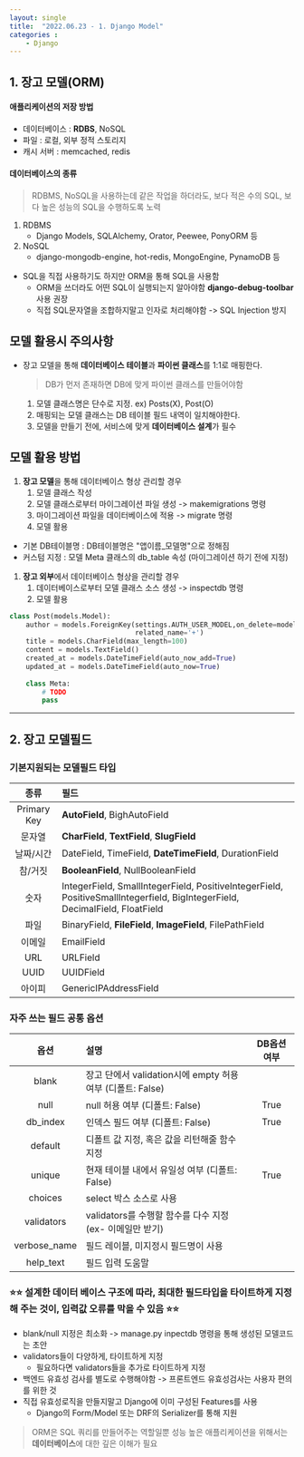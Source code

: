 ```yaml
---
layout: single
title:  "2022.06.23 - 1. Django Model"
categories : 
    - Django
---
```


## 1. 장고 모델(ORM)

#### 애플리케이션의 저장 방법

- 데이터베이스 : **RDBS**, NoSQL
- 파일 : 로컬, 외부 정적 스토리지
- 캐시 서버 : memcached, redis

#### 데이터베이스의 종류
> RDBMS, NoSQL을 사용하는데 같은 작업을 하더라도, 보다 적은 수의 SQL, 보다 높은 성능의 SQL을 수행하도록 노력

1. RDBMS
    - Django Models, SQLAlchemy, Orator, Peewee, PonyORM 등
2. NoSQL
    - django-mongodb-engine, hot-redis, MongoEngine, PynamoDB 등

- SQL을 직접 사용하기도 하지만 ORM을 통해 SQL을 사용함
    - ORM을 쓰더라도 어떤 SQL이 실행되는지 알아야함 **django-debug-toolbar** 사용 권장
    - 직접 SQL문자열을 조합하지말고 인자로 처리해야함 -> SQL Injection 방지 

## 모델 활용시 주의사항
- 장고 모델을 통해 **데이터베이스 테이블**과 **파이썬 클래스**를 1:1로 매핑한다.
    > DB가 먼저 존재하면 DB에 맞게 파이썬 클래스를 만들어야함
    1. 모델 클래스명은 단수로 지정. ex) Posts(X), Post(O)
    2. 매핑되는 모델 클래스는 DB 테이블 필드 내역이 일치해야한다.
    3. 모델을 만들기 전에, 서비스에 맞게 **데이터베이스 설계**가 필수

## 모델 활용 방법
1. **장고 모델**을 통해 데이터베이스 형상 관리할 경우
    1. 모델 클래스 작성
    2. 모델 클래스로부터 마이그레이션 파일 생성 -> makemigrations 명령
    3. 마이그레이션 파일을 데이터베이스에 적용 -> migrate 명령
    4. 모델 활용

- 기본 DB테이블명 : DB테이블명은 "앱이름_모델명"으로 정해짐
- 커스텀 지정 : 모델 Meta 클래스의 db_table 속성 (마이그레이션 하기 전에 지정)

1. **장고 외부**에서 데이터베이스 형상을 관리할 경우
    1. 데이터베이스로부터 모델 클래스 소스 생성 -> inspectdb 명령
    2. 모델 활용

```python
class Post(models.Model):
    author = models.ForeignKey(settings.AUTH_USER_MODEL,on_delete=models.CASCADE,
                               related_name='+')
    title = models.CharField(max_length=100)
    content = models.TextField()
    created_at = models.DateTimeField(auto_now_add=True)
    updated_at = models.DateTimeField(auto_now=True)
    
    class Meta:
        # TODO
        pass
```

---

## 2. 장고 모델필드

### 기본지원되는 모델필드 타입

| 종류 | 필드 |
| :---: | :--- |
| Primary Key | **AutoField**, BighAutoField |
| 문자열 | **CharField**, **TextField**, **SlugField** |
| 날짜/시간 | DateField, TimeField, **DateTimeField**, DurationField |
| 참/거짓 | **BooleanField**, NullBooleanField|
| 숫자 | IntegerField, SmallIntegerField, PositiveIntegerField, PositiveSmallIntegerfield, BigIntegerField, DecimalField, FloatField |
| 파일 | BinaryField, **FileField**, **ImageField**, FilePathField |
| 이메일 | EmailField |
| URL | URLField |
| UUID | UUIDField |
| 아이피 | GenericIPAddressField |

### 자주 쓰는 필드 공통 옵션

| 옵션 | 설명 | DB옵션 여부 |
| :---: | :--- | :---: |
| blank | 장고 단에서 validation시에 empty 허용 여부 (디폴트: False) |  |
| null | null 허용 여부 (디폴트: False) | True |
| db_index | 인덱스 필드 여부 (디폴트: False) | True |
| default | 디폴트 값 지정, 혹은 값을 리턴해줄 함수 지정 |  |
| unique | 현재 테이블 내에서 유일성 여부 (디폴트: False) | True |
| choices | select 박스 소스로 사용 |  |
| validators | validators를 수행할 함수를 다수 지정 (ex- 이메일만 받기) |  |
| verbose_name | 필드 레이블, 미지정시 필드명이 사용 |  |
| help_text | 필드 입력 도움말 |  |

### ⭐️⭐️ 설계한 데이터 베이스 구조에 따라, 최대한 필드타입을 타이트하게 지정해 주는 것이, 입력값 오류를 막을 수 있음 ⭐️⭐️

- blank/null 지정은 최소화 -> manage.py inpectdb 명령을 통해 생성된 모델코드는 초안
- validators들이 다양하게, 타이트하게 지정
    - 필요하다면 validators들을 추가로 타이트하게 지정
- 백엔드 유효성 검사를 별도로 수행해야함 -> 프론트엔드 유효성검사는 사용자 편의를 위한 것
- 직접 유효성로직을 만들지말고 Django에 이미 구성된 Features를 사용
    - Django의 Form/Model 또는 DRF의 Serializer를 통해 지원

> ORM은 SQL 쿼리를 만들어주는 역할일뿐
> 성능 높은 애플리케이션을 위해서는 **데이터베이스**에 대한 깊은 이해가 필요